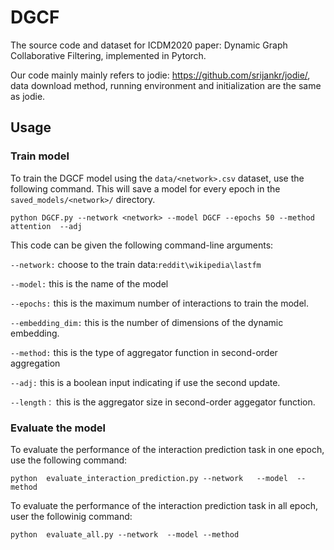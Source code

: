 # DGCF

The source code and dataset for ICDM2020 paper: Dynamic Graph Collaborative Filtering, implemented in Pytorch.

Our code mainly mainly refers to jodie: https://github.com/srijankr/jodie/, data download method, running environment and initialization are the same as jodie.

## Usage

### Train model
To train the DGCF model using the ```data/<network>.csv``` dataset, use the following command. This will save a model for every epoch in the ```saved_models/<network>/``` directory.

```python DGCF.py --network <network> --model DGCF --epochs 50 --method attention  --adj  ```

This code can be given the following command-line arguments:

```--network:``` choose to the train data:```reddit\wikipedia\lastfm```

```--model:``` this is the name of the model  

```--epochs:```  this is the maximum number of interactions to train the model.

```--embedding_dim:``` this is the number of dimensions of the dynamic embedding.

```--method:```  this is the type of aggregator function in second-order aggregation

```--adj:```  this is a boolean input indicating if use the second update.

```--length：``` this is  the aggregator size in second-order aggegator function.


### Evaluate the model

To evaluate the performance of the interaction prediction task in one epoch, use the following command:

```python  evaluate_interaction_prediction.py --network   --model  --method ```

To evaluate the performance of the interaction prediction task in all epoch, user the followinig command:

```python  evaluate_all.py --network  --model --method```
